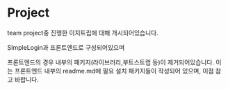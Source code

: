 # Project
team project중 진행한 이지트립에 대해 개시되어있습니다.

SImpleLogin과 프론트엔드로 구성되어있으며

프론트엔드의 경우 내부의 패키지(라이브러리,부트스트랩 등)이 제거되어있습니다. 이는 프론트엔드 내부의 readme.md에 필요 설치 패키지들이
작성되어 있으며, 이점 참고 바랍니다.
